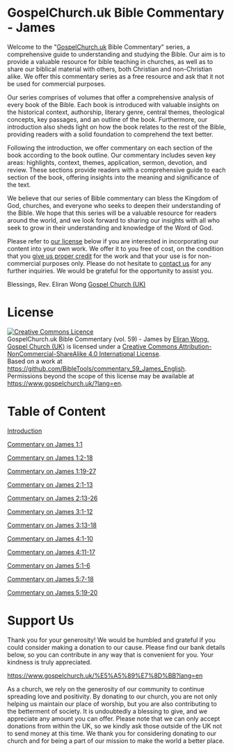 # GospelChurch.uk Bible Commentary - James

Welcome to the "[GospelChurch.uk](https://www.gospelchurch.uk/?lang=en) Bible Commentary" series, a comprehensive guide to understanding and studying the Bible. Our aim is to provide a valuable resource for bible teaching in churches, as well as to share our biblical material with others, both Christian and non-Christian alike. We offer this commentary series as a free resource and ask that it not be used for commercial purposes.

Our series comprises of volumes that offer a comprehensive analysis of every book of the Bible. Each book is introduced with valuable insights on the historical context, authorship, literary genre, central themes, theological concepts, key passages, and an outline of the book. Furthermore, our introduction also sheds light on how the book relates to the rest of the Bible, providing readers with a solid foundation to comprehend the text better.

Following the introduction, we offer commentary on each section of the book according to the book outline. Our commentary includes seven key areas: highlights, context, themes, application, sermon, devotion, and review. These sections provide readers with a comprehensive guide to each section of the book, offering insights into the meaning and significance of the text.

We believe that our series of Bible commentary can bless the Kingdom of God, churches, and everyone who seeks to deepen their understanding of the Bible. We hope that this series will be a valuable resource for readers around the world, and we look forward to sharing our insights with all who seek to grow in their understanding and knowledge of the Word of God.

Please refer to [our license](https://github.com/BibleTools/commentary_59_James_English/blob/main/README.md#license) below if you are interested in incorporating our content into your own work. We offer it to you free of cost, on the condition that you [give us proper credit](https://www.gospelchurch.uk/?lang=en) for the work and that your use is for non-commercial purposes only. Please do not hesitate to [contact us](https://www.gospelchurch.uk/?lang=en) for any further inquiries. We would be grateful for the opportunity to assist you.

Blessings,
Rev. Eliran Wong
[Gospel Church (UK)](https://www.gospelchurch.uk/?lang=en)

# License

<a rel="license" href="http://creativecommons.org/licenses/by-nc-sa/4.0/"><img alt="Creative Commons Licence" style="border-width:0" src="https://i.creativecommons.org/l/by-nc-sa/4.0/88x31.png" /></a><br /><span xmlns:dct="http://purl.org/dc/terms/" href="http://purl.org/dc/dcmitype/Text" property="dct:title" rel="dct:type">GospelChurch.uk Bible Commentary (vol. 59) - James</span> by <a xmlns:cc="http://creativecommons.org/ns#" href="https://www.gospelchurch.uk/" property="cc:attributionName" rel="cc:attributionURL">Eliran Wong, Gospel Church (UK)</a> is licensed under a <a rel="license" href="http://creativecommons.org/licenses/by-nc-sa/4.0/">Creative Commons Attribution-NonCommercial-ShareAlike 4.0 International License</a>.<br />Based on a work at <a xmlns:dct="http://purl.org/dc/terms/" href="https://github.com/BibleTools/commentary_59_James_English" rel="dct:source">https://github.com/BibleTools/commentary_59_James_English</a>.<br />Permissions beyond the scope of this license may be available at <a xmlns:cc="http://creativecommons.org/ns#" href="https://www.gospelchurch.uk/?lang=en" rel="cc:morePermissions">https://www.gospelchurch.uk/?lang=en</a>.

# Table of Content

[Introduction](https://github.com/BibleTools/commentary_59_James_English/tree/main/00_Introduction)

[Commentary on James 1:1](https://github.com/BibleTools/commentary_59_James_English/tree/main/01_1.1-1.1)

[Commentary on James 1:2-18](https://github.com/BibleTools/commentary_59_James_English/tree/main/02_1.2-1.18)

[Commentary on James 1:19-27](https://github.com/BibleTools/commentary_59_James_English/tree/main/03_1.19-1.27)

[Commentary on James 2:1-13](https://github.com/BibleTools/commentary_59_James_English/tree/main/04_2.1-2.13)

[Commentary on James 2:13-26](https://github.com/BibleTools/commentary_59_James_English/tree/main/05_2.13-2.26)

[Commentary on James 3:1-12](https://github.com/BibleTools/commentary_59_James_English/tree/main/06_3.1-3.12)

[Commentary on James 3:13-18](https://github.com/BibleTools/commentary_59_James_English/tree/main/07_3.13-3.18)

[Commentary on James 4:1-10](https://github.com/BibleTools/commentary_59_James_English/tree/main/08_4.1-4.10)

[Commentary on James 4:11-17](https://github.com/BibleTools/commentary_59_James_English/tree/main/09_4.11-4.17)

[Commentary on James 5:1-6](https://github.com/BibleTools/commentary_59_James_English/tree/main/10_5.1-5.6)

[Commentary on James 5:7-18](https://github.com/BibleTools/commentary_59_James_English/tree/main/11_5.7-5.18)

[Commentary on James 5:19-20](https://github.com/BibleTools/commentary_59_James_English/tree/main/12_5.19-5.20)

# Support Us

Thank you for your generosity! We would be humbled and grateful if you could consider making a donation to our cause. Please find our bank details below, so you can contribute in any way that is convenient for you. Your kindness is truly appreciated.

https://www.gospelchurch.uk/%E5%A5%89%E7%8D%BB?lang=en

As a church, we rely on the generosity of our community to continue spreading love and positivity. By donating to our church, you are not only helping us maintain our place of worship, but you are also contributing to the betterment of society. It is undoubtedly a blessing to give, and we appreciate any amount you can offer. Please note that we can only accept donations from within the UK, so we kindly ask those outside of the UK not to send money at this time. We thank you for considering donating to our church and for being a part of our mission to make the world a better place.
